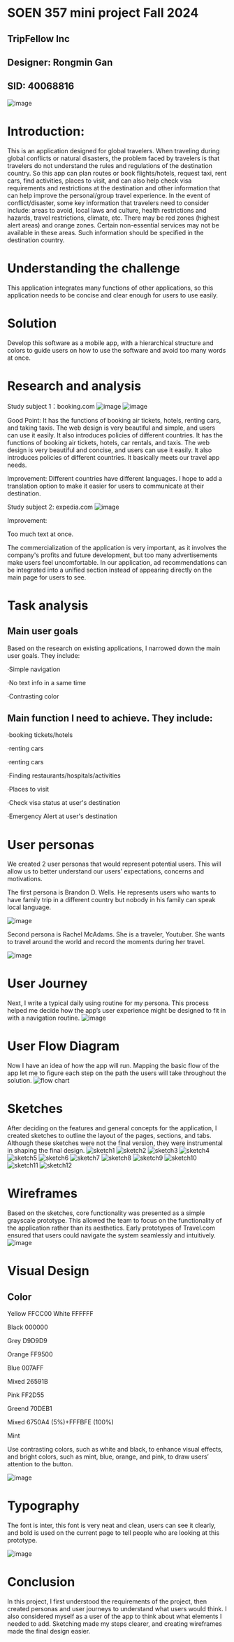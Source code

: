SOEN 357 mini project Fall 2024
==

TripFellow Inc
-

Designer: Rongmin Gan 
-
SID: 40068816
-

![image](https://github.com/user-attachments/assets/1d4ab87c-c77d-4460-addf-683cd19637f4)


Introduction:
==
This is an application designed for global travelers. When traveling during global conflicts or natural disasters, the problem faced by travelers is that travelers do not understand the rules and regulations of the destination country. So this app can plan routes or book flights/hotels, request taxi, rent cars, find activities, places to visit, and can also help check visa requirements and restrictions at the destination and other information that can help improve the personal/group travel experience. In the event of conflict/disaster, some key information that travelers need to consider include: areas to avoid, local laws and culture, health restrictions and hazards, travel restrictions, climate, etc. There may be red zones (highest alert areas) and orange zones. Certain non-essential services may not be available in these areas. Such information should be specified in the destination country.

Understanding the challenge
==
This application integrates many functions of other applications, so this application needs to be concise and clear enough for users to use easily. 

Solution
==
Develop this software as a mobile app, with a hierarchical structure and colors to guide users on how to use the software and avoid too many words at once.

Research and analysis
==
Study subject 1：booking.com 
![image](https://github.com/user-attachments/assets/f6def0ff-bdb7-408e-8b17-95428470110b)
![image](https://github.com/user-attachments/assets/8a8e9b8e-592b-4ef2-8c73-68f490a9bc68)

Good Point: 
It has the functions of booking air tickets, hotels, renting cars, and taking taxis. The web design is very beautiful and simple, and users can use it easily. It also introduces policies of different countries. It has the functions of booking air tickets, hotels, car rentals, and taxis. The web design is very beautiful and concise, and users can use it easily. It also introduces policies of different countries. It basically meets our travel app needs.

Improvement:
Different countries have different languages. I hope to add a translation option to make it easier for users to communicate at their destination.


Study subject 2: expedia.com
![image](https://github.com/user-attachments/assets/8295cead-25f1-4663-9722-decf86c62f77)

Improvement:

Too much text at once.

The commercialization of the application is very important, as it involves the company's profits and future development, but too many advertisements make users feel uncomfortable. In our application, ad recommendations can be integrated into a unified section instead of appearing directly on the main page for users to see.

Task analysis
==
Main user goals
-
Based on the research on existing applications, I narrowed down the main user goals. They include:

  ·Simple navigation  
  
  ·No text info in a same time  

  ·Contrasting color



Main function I need to achieve. They include:
-

  ·booking tickets/hotels

  ·renting cars

  ·renting cars

  ·Finding restaurants/hospitals/activities

  ·Places to visit

  ·Check visa status at user's destination

  ·Emergency Alert at user's destination 

User personas
==
We created 2 user personas that would represent potential users. This will allow us to better understand our users’ expectations, concerns and motivations.

The first persona is Brandon D. Wells. He represents users who wants to have family trip in a different country but nobody in his family can speak local language.

![image](https://github.com/user-attachments/assets/6b64d811-1515-45d2-a3d8-2ee1569d15e2)

Second persona is Rachel McAdams. She is a traveler, Youtuber. She wants to travel around the world and record the moments during her travel.

![image](https://github.com/user-attachments/assets/1588de56-1b6d-4493-bd90-dbc313a78d08)


User Journey
==

Next, I write a typical daily using routine for my persona. This process helped me decide how the app’s user experience might be designed to fit in with a navigation routine.
![image](https://github.com/user-attachments/assets/846d4857-5e51-49f8-8d5a-fe8167072642)

User Flow Diagram 
==
Now I have an idea of how the app will run. Mapping the basic flow of the app let me to figure each step on the path the users will take throughout the solution.
![flow chart](https://github.com/user-attachments/assets/d9738b51-08fe-496a-b36c-abe73436f33d)


Sketches
==
After deciding on the features and general concepts for the application, I created sketches to outline the layout of the pages, sections, and tabs. Although these sketches were not the final version, they were instrumental in shaping the final design.
![sketch1](https://github.com/user-attachments/assets/34853e09-9dfc-4847-bdd5-c821add445f8)
![sketch2](https://github.com/user-attachments/assets/7a3f02bc-c575-43c6-89da-a6b4ee1a7587)
![sketch3](https://github.com/user-attachments/assets/986436d6-ba6b-4de4-a894-150c567b3e7b)
![sketch4](https://github.com/user-attachments/assets/e7c0e67d-be61-48cf-8695-cc1033572928)
![sketch5](https://github.com/user-attachments/assets/fe76387e-c010-4537-b033-24d9e1dd07de)
![sketch6](https://github.com/user-attachments/assets/12d2a087-6e97-4b1e-9e5f-1cc09e5e8359)
![sketch7](https://github.com/user-attachments/assets/5e6f2908-2886-449a-9932-1fc5686ee930)
![sketch8](https://github.com/user-attachments/assets/d54a8f2f-176a-4849-99f6-222a8fbf9e07)
![sketch9](https://github.com/user-attachments/assets/4df9d013-499f-4e75-b377-1e12861e0850)
![sketch10](https://github.com/user-attachments/assets/b5949a14-a5df-40dc-8174-98a7e62a4a45)
![sketch11](https://github.com/user-attachments/assets/505099b5-b95e-4f49-8023-be74a79e54c7)
![sketch12](https://github.com/user-attachments/assets/8f92326a-ecf3-4f4f-90c0-cfde1914369d)




Wireframes
==
Based on the sketches, core functionality was presented as a simple grayscale prototype. This allowed the team to focus on the functionality of the application rather than its aesthetics. Early prototypes of Travel.com ensured that users could navigate the system seamlessly and intuitively. 
![image](https://github.com/user-attachments/assets/3332594d-e858-4a22-bda4-dc8499332328)


Visual Design
==
Color 
-
Yellow FFCC00
White  FFFFFF

Black  000000

Grey   D9D9D9

Orange FF9500

Blue   007AFF

Mixed  26591B

Pink   FF2D55

Greend 70DEB1

Mixed 6750A4 (5%)+FFFBFE (100%)

Mint   

Use contrasting colors, such as white and black, to enhance visual effects, and bright colors, such as mint, blue, orange, and pink, to draw users’ attention to the button.

![image](https://github.com/user-attachments/assets/72ebbf85-0c96-4ac2-a19f-13054e230c7d)

Typography
==
The font is inter, this font is very neat and clean, users can see it clearly, and bold is used on the current page to tell people who are looking at this prototype.

![image](https://github.com/user-attachments/assets/295486f2-0cf0-4996-8812-398c5b2f87c1)

Conclusion
==
In this project, I first understood the requirements of the project, then created personas and user journeys to understand what users would think. I also considered myself as a user of the app to think about what elements I needed to add. Sketching made my steps clearer, and creating wireframes made the final design easier.




